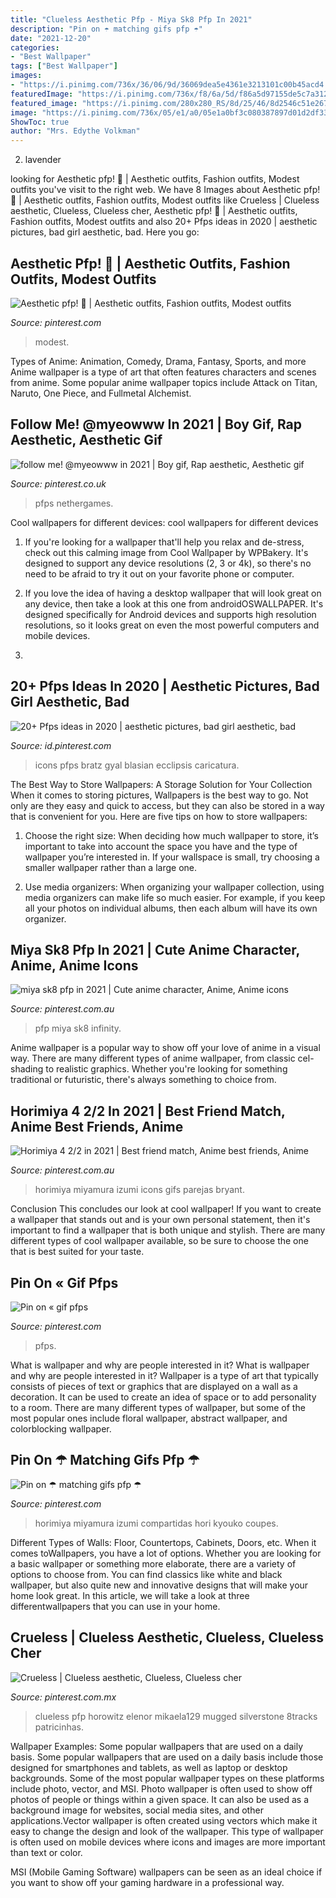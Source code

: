 ```yaml
---
title: "Clueless Aesthetic Pfp - Miya Sk8 Pfp In 2021"
description: "Pin on ☂ matching gifs pfp ☂"
date: "2021-12-20"
categories:
- "Best Wallpaper"
tags: ["Best Wallpaper"]
images:
- "https://i.pinimg.com/736x/36/06/9d/36069dea5e4361e3213101c00b45acd4.jpg"
featuredImage: "https://i.pinimg.com/736x/f8/6a/5d/f86a5d97155de5c7a31275d44db8f930.jpg"
featured_image: "https://i.pinimg.com/280x280_RS/8d/25/46/8d2546c51e26747c05a44b603085ac02.jpg"
image: "https://i.pinimg.com/736x/05/e1/a0/05e1a0bf3c080387897d01d2df33812c.jpg"
ShowToc: true
author: "Mrs. Edythe Volkman"
---
```



2. lavender 

	

		
looking for Aesthetic pfp! 🧁 | Aesthetic outfits, Fashion outfits, Modest outfits you've visit to the right web. We have 8 Images about Aesthetic pfp! 🧁 | Aesthetic outfits, Fashion outfits, Modest outfits like Crueless | Clueless aesthetic, Clueless, Clueless cher, Aesthetic pfp! 🧁 | Aesthetic outfits, Fashion outfits, Modest outfits and also 20+ Pfps ideas in 2020 | aesthetic pictures, bad girl aesthetic, bad. Here you go:
		
    
## Aesthetic Pfp! 🧁 | Aesthetic Outfits, Fashion Outfits, Modest Outfits

<img loading=lazy src="https://i.pinimg.com/736x/b8/d5/71/b8d571f1cf9d9229f109444c12d34514.jpg" onerror="this.onerror=null;this.src='https://tse1.mm.bing.net/th?id=OIP.swdsc-Sv7Ai2_sYd5kI5GAHaJw&amp;pid=15.1';" alt="Aesthetic pfp! 🧁 | Aesthetic outfits, Fashion outfits, Modest outfits">

_Source: pinterest.com_

>modest. 

	

Types of Anime: Animation, Comedy, Drama, Fantasy, Sports, and more
Anime wallpaper is a type of art that often features characters and scenes from anime. Some popular anime wallpaper topics include Attack on Titan, Naruto, One Piece, and Fullmetal Alchemist.

    
## Follow Me! @myeowww In 2021 | Boy Gif, Rap Aesthetic, Aesthetic Gif

<img loading=lazy src="https://i.pinimg.com/736x/f8/21/01/f821013417f5d366f43807c02392009e.jpg" onerror="this.onerror=null;this.src='https://tse3.mm.bing.net/th?id=OIP.KjkwWjaVNGSb5V_NfejEXwAAAA&amp;pid=15.1';" alt="follow me! @myeowww in 2021 | Boy gif, Rap aesthetic, Aesthetic gif">

_Source: pinterest.co.uk_

>pfps nethergames. 

	

Cool wallpapers for different devices:
cool wallpapers for different devices 

1. If you're looking for a wallpaper that'll help you relax and de-stress, check out this calming image from Cool Wallpaper by WPBakery. It's designed to support any device resolutions (2, 3 or 4k), so there's no need to be afraid to try it out on your favorite phone or computer.

2. If you love the idea of having a desktop wallpaper that will look great on any device, then take a look at this one from androidOSWALLPAPER. It's designed specifically for Android devices and supports high resolution resolutions, so it looks great on even the most powerful computers and mobile devices.

3.

    
## 20+ Pfps Ideas In 2020 | Aesthetic Pictures, Bad Girl Aesthetic, Bad

<img loading=lazy src="https://i.pinimg.com/280x280_RS/8d/25/46/8d2546c51e26747c05a44b603085ac02.jpg" onerror="this.onerror=null;this.src='https://tse3.mm.bing.net/th?id=OIP.-Vef6vvh9lYjQRBHu7BxjwAAAA&amp;pid=15.1';" alt="20+ Pfps ideas in 2020 | aesthetic pictures, bad girl aesthetic, bad">

_Source: id.pinterest.com_

>icons pfps bratz gyal blasian ecclipsis caricatura. 

	

The Best Way to Store Wallpapers: A Storage Solution for Your Collection
When it comes to storing pictures, Wallpapers is the best way to go. Not only are they easy and quick to access, but they can also be stored in a way that is convenient for you. Here are five tips on how to store wallpapers:
1) Choose the right size: When deciding how much wallpaper to store, it’s important to take into account the space you have and the type of wallpaper you’re interested in. If your wallspace is small, try choosing a smaller wallpaper rather than a large one.

2) Use media organizers: When organizing your wallpaper collection, using media organizers can make life so much easier. For example, if you keep all your photos on individual albums, then each album will have its own organizer.

    
## Miya Sk8 Pfp In 2021 | Cute Anime Character, Anime, Anime Icons

<img loading=lazy src="https://i.pinimg.com/736x/36/06/9d/36069dea5e4361e3213101c00b45acd4.jpg" onerror="this.onerror=null;this.src='https://tse3.mm.bing.net/th?id=OIP.4XqmM8gtrPdAqJcCBRX94wAAAA&amp;pid=15.1';" alt="miya sk8 pfp in 2021 | Cute anime character, Anime, Anime icons">

_Source: pinterest.com.au_

>pfp miya sk8 infinity. 

	

Anime wallpaper is a popular way to show off your love of anime in a visual way. There are many different types of anime wallpaper, from classic cel-shading to realistic graphics. Whether you're looking for something traditional or futuristic, there's always something to choice from.

    
## Horimiya 4 2/2 In 2021 | Best Friend Match, Anime Best Friends, Anime

<img loading=lazy src="https://i.pinimg.com/736x/f8/6a/5d/f86a5d97155de5c7a31275d44db8f930.jpg" onerror="this.onerror=null;this.src='https://tse3.mm.bing.net/th?id=OIP.ATPiIBwfYvyrPUNcOQUI6wHaKS&amp;pid=15.1';" alt="Horimiya 4 2/2 in 2021 | Best friend match, Anime best friends, Anime">

_Source: pinterest.com.au_

>horimiya miyamura izumi icons gifs parejas bryant. 

	

Conclusion
This concludes our look at cool wallpaper! If you want to create a wallpaper that stands out and is your own personal statement, then it's important to find a wallpaper that is both unique and stylish. There are many different types of cool wallpaper available, so be sure to choose the one that is best suited for your taste.

    
## Pin On « Gif Pfps

<img loading=lazy src="https://i.pinimg.com/736x/05/e1/a0/05e1a0bf3c080387897d01d2df33812c.jpg" onerror="this.onerror=null;this.src='https://tse1.mm.bing.net/th?id=OIP.WopzgL9JPhm31YlsoICnrAAAAA&amp;pid=15.1';" alt="Pin on « gif pfps">

_Source: pinterest.com_

>pfps. 

	

What is wallpaper and why are people interested in it?
What is wallpaper and why are people interested in it?
Wallpaper is a type of art that typically consists of pieces of text or graphics that are displayed on a wall as a decoration. It can be used to create an idea of space or to add personality to a room. There are many different types of wallpaper, but some of the most popular ones include floral wallpaper, abstract wallpaper, and colorblocking wallpaper.

    
## Pin On ☂ Matching Gifs Pfp ☂

<img loading=lazy src="https://i.pinimg.com/736x/26/c9/1c/26c91c390e570726bc49843eb64789ff.jpg" onerror="this.onerror=null;this.src='https://tse3.mm.bing.net/th?id=OIP.VSL0ointqCK2TRQ0S6wCcwHaJ_&amp;pid=15.1';" alt="Pin on ☂ matching gifs pfp ☂">

_Source: pinterest.com_

>horimiya miyamura izumi compartidas hori kyouko coupes. 

	

Different Types of Walls: Floor, Countertops, Cabinets, Doors, etc.
When it comes toWallpapers, you have a lot of options. Whether you are looking for a basic wallpaper or something more elaborate, there are a variety of options to choose from. You can find classics like white and black wallpaper, but also quite new and innovative designs that will make your home look great. In this article, we will take a look at three differentwallpapers that you can use in your home.

    
## Crueless | Clueless Aesthetic, Clueless, Clueless Cher

<img loading=lazy src="https://i.pinimg.com/originals/ca/86/0a/ca860a677ef59d07adf6736f81d78930.jpg" onerror="this.onerror=null;this.src='https://tse1.mm.bing.net/th?id=OIP.6UUUQvH7hpdY3jLR2kP6uQHaHa&amp;pid=15.1';" alt="Crueless | Clueless aesthetic, Clueless, Clueless cher">

_Source: pinterest.com.mx_

>clueless pfp horowitz elenor mikaela129 mugged silverstone 8tracks patricinhas. 

	

Wallpaper Examples: Some popular wallpapers that are used on a daily basis.
Some popular wallpapers that are used on a daily basis include those designed for smartphones and tablets, as well as laptop or desktop backgrounds. Some of the most popular wallpaper types on these platforms include photo, vector, and MSI. 
Photo wallpaper is often used to show off photos of people or things within a given space. It can also be used as a background image for websites, social media sites, and other applications.Vector wallpaper is often created using vectors which make it easy to change the design and look of the wallpaper. This type of wallpaper is often used on mobile devices where icons and images are more important than text or color. 

MSI (Mobile Gaming Software) wallpapers can be seen as an ideal choice if you want to show off your gaming hardware in a professional way.

